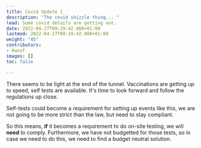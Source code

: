 ```yaml
---
title: Covid Update 1
description: "The covid shizzle thing... "
lead: Some covid details are getting out.
date: 2022-04-27T09:19:42.000+01:00
lastmod: 2022-04-27T09:19:42.000+01:00
weight: "45"
contributors:
- HansF
images: []
toc: false

---
```

There seems to be light at the end of the tunnel. Vaccinations are getting up to speed, self tests are available. It's time to look forward and follow the regulations up close.

Self-tests could become a requirement for setting up events like this, we are not going to be more strict than the law, but need to stay compliant. 

So this means, **if** it becomes a requirement to do on-site testing, we will **need** to comply. Furthermore, we have not budgetted for those tests, so in case we need to do this, we need to find a budget neutral solution.
